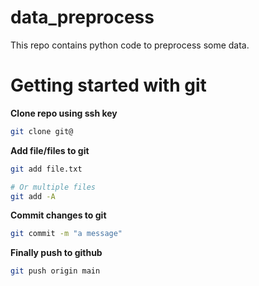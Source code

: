 # data_preprocess
This repo contains python code to preprocess some data.

# Getting started with git
**Clone repo using ssh key**  
```sh
git clone git@
```

**Add file/files to git**
```sh
git add file.txt

# Or multiple files
git add -A
```

**Commit changes to git**
```sh
git commit -m "a message"
```

**Finally push to github**
```sh
git push origin main
```
